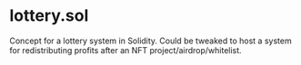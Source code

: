# lottery.sol

Concept for a lottery system in Solidity. Could be tweaked to host a system for redistributing profits after an NFT project/airdrop/whitelist.
